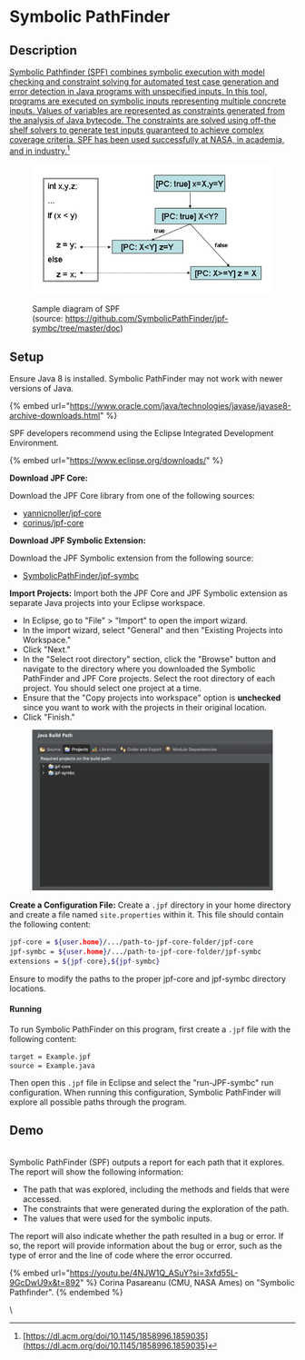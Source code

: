 # Symbolic PathFinder

## Description

[Symbolic Pathfinder (SPF) combines symbolic execution with model checking and constraint solving for automated test case generation and error detection in Java programs with unspecified inputs. In this tool, programs are executed on symbolic inputs representing multiple concrete inputs. Values of variables are represented as constraints generated from the analysis of Java bytecode. The constraints are solved using off-the shelf solvers to generate test inputs guaranteed to achieve complex coverage criteria. SPF has been used successfully at NASA, in academia, and in industry.](#user-content-fn-1)[^1]

<figure><img src="../../.gitbook/assets/image.png" alt=""><figcaption><p>Sample diagram of SPF<br>(source: <a href="https://github.com/SymbolicPathFinder/jpf-symbc/tree/master/doc">https://github.com/SymbolicPathFinder/jpf-symbc/tree/master/doc</a>)</p></figcaption></figure>

## Setup

Ensure Java 8 is installed. Symbolic PathFinder may not work with newer versions of Java.

{% embed url="https://www.oracle.com/java/technologies/javase/javase8-archive-downloads.html" %}

SPF developers recommend using the Eclipse Integrated Development Environment.

{% embed url="https://www.eclipse.org/downloads/" %}

**Download JPF Core:**

Download the JPF Core library from one of the following sources:

* [yannicnoller/jpf-core](https://github.com/yannicnoller/jpf-core/tree/0f2f2901cd0ae9833145c38fee57be03da90a64f)
* [corinus/jpf-core](https://github.com/corinus/jpf-core)

**Download JPF Symbolic Extension:**

Download the JPF Symbolic extension from the following source:

* [SymbolicPathFinder/jpf-symbc](https://github.com/SymbolicPathFinder/jpf-symbc)

**Import Projects:** Import both the JPF Core and JPF Symbolic extension as separate Java projects into your Eclipse workspace.

* In Eclipse, go to "File" > "Import" to open the import wizard.
* In the import wizard, select "General" and then "Existing Projects into Workspace."
* Click "Next."
* In the "Select root directory" section, click the "Browse" button and navigate to the directory where you downloaded the Symbolic PathFinder and JPF Core projects. Select the root directory of each project. You should select one project at a time.
* Ensure that the "Copy projects into workspace" option is **unchecked** since you want to work with the projects in their original location.
* Click "Finish."

<figure><img src="../../.gitbook/assets/image (5).png" alt=""><figcaption></figcaption></figure>

**Create a Configuration File:** Create a `.jpf` directory in your home directory and create a file named `site.properties` within it. This file should contain the following content:

```bash
jpf-core = ${user.home}/.../path-to-jpf-core-folder/jpf-core
jpf-symbc = ${user.home}/.../path-to-jpf-core-folder/jpf-symbc
extensions = ${jpf-core},${jpf-symbc}
```

Ensure to modify the paths to the proper jpf-core and jpf-symbc directory locations.

#### Running

To run Symbolic PathFinder on this program, first create a `.jpf` file with the following content:

```
target = Example.jpf
source = Example.java
```

Then open this `.jpf` file in Eclipse and select the "run-JPF-symbc" run configuration. When running this configuration, Symbolic PathFinder will explore all possible paths through the program.

## Demo

\
Symbolic PathFinder (SPF) outputs a report for each path that it explores. The report will show the following information:

* The path that was explored, including the methods and fields that were accessed.
* The constraints that were generated during the exploration of the path.
* The values that were used for the symbolic inputs.

The report will also indicate whether the path resulted in a bug or error. If so, the report will provide information about the bug or error, such as the type of error and the line of code where the error occurred.

{% embed url="https://youtu.be/4NJW1Q_ASuY?si=3xfd55L-9GcDwU9x&t=892" %}
Corina Pasareanu (CMU, NASA Ames) on "Symbolic Pathfinder".
{% endembed %}

\


[^1]: [https://dl.acm.org/doi/10.1145/1858996.1859035](https://dl.acm.org/doi/10.1145/1858996.1859035)
